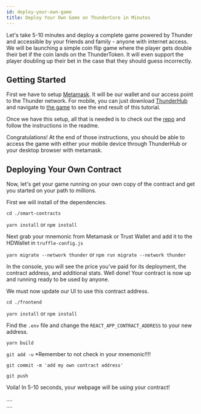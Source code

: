 ```yaml
---
id: deploy-your-own-game
title: Deploy Your Own Game on ThunderCore in Minutes
---
```

Let's take 5-10 minutes and deploy a complete game powered by Thunder and accessible by your friends
and family - anyone with internet access. We will be launching a simple coin flip game
where the player gets double their bet if the coin lands on the ThunderToken. It will even support
the player doubling up their bet in the case that they should guess incorrectly.


## Getting Started
First we have to setup [Metamask](https://metamask.io/). It will be our wallet and our
access point to the Thunder network. For mobile, you can just download [ThunderHub]()
and navigate to [the game](http://jiang-yifan.github.io) to see the end result of this tutorial.


Once we have this setup, all that is needed is to check out the [repo](https://github.com/jiang-yifan/jiang-yifan.github.io)
and follow the instructions in the readme.

Congratulations! At the end of those instructions, you should be able to access the game with either
your mobile device through ThunderHub or your desktop browser with metamask.


## Deploying Your Own Contract
Now, let's get your game running on your own copy of the contract and get you started on your
path to millions.

First we will install of the dependencies.

`cd ./smart-contracts`

`yarn install` or `npm install`

Next grab your mnemonic from Metamask or Trust Wallet and add it to the HDWallet in `truffle-config.js`

`yarn migrate --network thunder` or `npm run migrate --network thunder`

In the console, you will see the price you've paid for its deployment, the contract address,
and additional stats. Well done! Your contract is now up and running ready to be used by anyone.

We must now update our UI to use this contract address.

`cd ./frontend`

`yarn install` or `npm install`

Find the `.env` file and change the `REACT_APP_CONTRACT_ADDRESS` to your new address.

`yarn build`

`git add -u` *Remember to not check in your mnemonic!!!!

`git commit -m 'add my own contract address'`

`git push`

Voila! In 5-10 seconds, your webpage will be using your contract!


....\
....

